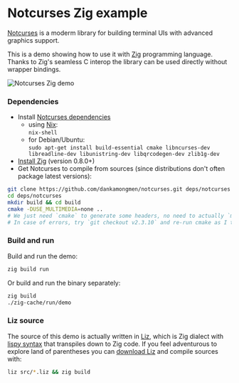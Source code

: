
# Notcurses Zig example

[Notcurses](https://notcurses.com/) is a moderm library for building terminal UIs with advanced graphics support.

This is a demo showing how to use it with [Zig](https://ziglang.org/) programming language.  
Thanks to Zig's seamless C interop the library can be used directly without wrapper bindings.

![Notcurses Zig demo](https://user-images.githubusercontent.com/755611/114319180-d83ac400-9aff-11eb-8b50-3e9a388b91c7.png)

### Dependencies
- Install [Notcurses dependencies](https://github.com/dankamongmen/notcurses/blob/master/INSTALL.md)
  - using [Nix](https://nixos.org/):  
  `nix-shell`
  - for Debian/Ubuntu:  
  `sudo apt-get install build-essential cmake libncurses-dev libreadline-dev libunistring-dev libqrcodegen-dev zlib1g-dev`
- [Install Zig](https://ziglang.org/download/) (version 0.8.0+)
- Get Notcurses to compile from sources (since distributions don't often package latest versions):
```sh
git clone https://github.com/dankamongmen/notcurses.git deps/notcurses
cd deps/notcurses
mkdir build && cd build
cmake -DUSE_MULTIMEDIA=none .. 
# We just need `cmake` to generate some headers, no need to actually `make` since rest will be handled by Zig
# In case of errors, try `git checkout v2.3.10` and re-run cmake as I tested it with this version.
```

### Build and run

Build and run the demo:
```sh
zig build run
```

Or build and run the binary separately:
```sh
zig build
./zig-cache/run/demo
```

### Liz source

The source of this demo is actually written in [Liz](https://github.com/dundalek/liz), which is Zig dialect with [lispy syntax](https://en.m.wikipedia.org/wiki/S-expression) that transpiles down to Zig code. If you feel adventurous to explore land of parentheses you can  [download Liz](https://github.com/dundalek/liz/releases/latest) and compile sources with:

```sh
liz src/*.liz && zig build
```
